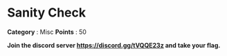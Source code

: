# Sanity Check

**Category** : Misc
**Points** : 50

**Join the discord server https://discord.gg/tVQQE23z and take your flag.**



